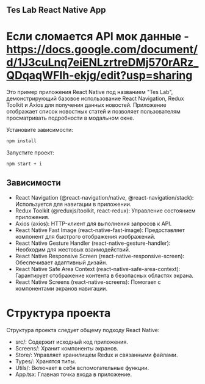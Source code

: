 ## Tes Lab React Native App

# Если сломается API мок данные - https://docs.google.com/document/d/1J3cuLnq7eiENLzrtreDMj570rARz_QDqaqWFIh-ekjg/edit?usp=sharing
Это пример приложения React Native под названием "Tes Lab", демонстрирующий базовое использование React Navigation, Redux Toolkit и Axios для получения данных новостей. Приложение отображает список новостных статей и позволяет пользователям просматривать подробности в модальном окне.

Установите зависимости:

```bash
npm install
```
Запустите проект:

```bash
npm start + i
```

## Зависимости
- React Navigation (@react-navigation/native, @react-navigation/stack): Используется для навигации в приложении.
- Redux Toolkit (@reduxjs/toolkit, react-redux): Управление состоянием приложения.
- Axios (axios): HTTP-клиент для выполнения запросов к API.
- React Native Fast Image (react-native-fast-image): Предоставляет компонент для быстрого отображения изображений.
- React Native Gesture Handler (react-native-gesture-handler): Необходим для жестовых взаимодействий.
- React Native Responsive Screen (react-native-responsive-screen): Обеспечивает адаптивный дизайн.
- React Native Safe Area Context (react-native-safe-area-context): Гарантирует отображение контента в безопасных областях экрана.
- React Native Screens (react-native-screens): Помогает с компонентами экранов навигации.

# Структура проекта
Структура проекта следует общему подходу React Native:

- src/: Содержит исходный код приложения.
- Screens/: Хранит компоненты экранов.
- Store/: Управляет хранилищем Redux и связанными файлами.
- Types/: Хранятся типы.
- Utils/: Включает в себя вспомогательные функции.
- App.tsx: Главная точка входа в приложение.


